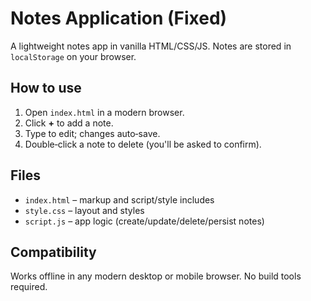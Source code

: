 # Notes Application (Fixed)

A lightweight notes app in vanilla HTML/CSS/JS. Notes are stored in `localStorage` on your browser.

## How to use
1. Open `index.html` in a modern browser.
2. Click **+** to add a note.
3. Type to edit; changes auto‑save.
4. Double‑click a note to delete (you'll be asked to confirm).

## Files
- `index.html` – markup and script/style includes
- `style.css` – layout and styles
- `script.js` – app logic (create/update/delete/persist notes)

## Compatibility
Works offline in any modern desktop or mobile browser. No build tools required.
